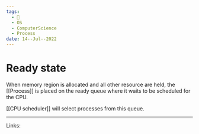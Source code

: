 ```yaml
---
tags:
  - 🌱
  - OS
  - ComputerScience
  - Process
date: 14--Jul--2022
---
```


# Ready state

When memory region is allocated and all other resource are held, the [[Process]] is placed on the ready queue where it waits to be scheduled for the CPU.

[[CPU scheduler]] will select processes from this queue.

---
Links: 